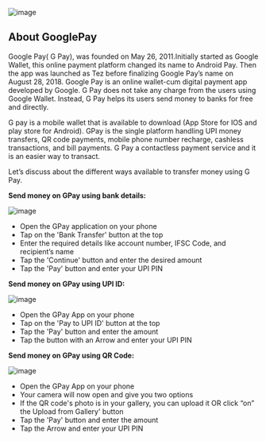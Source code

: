 ![image](https://github.com/vananu/Gpay-TD/assets/134517189/120e48ad-e67a-49a9-ade7-8f9f58ce3ede)
## About GooglePay
Google Pay( G Pay), was founded on May 26, 2011.Initially started as Google Wallet, this online payment platform changed its name to Android Pay. Then the app was launched as Tez before finalizing Google Pay’s name on August 28, 2018. Google Pay is an online wallet-cum digital payment app developed by Google.  G Pay does not take any charge from the users using Google Wallet. Instead, G Pay helps its users send money to banks for free and directly.

G pay is a mobile wallet that is available to download (App Store for IOS and play store for Android). GPay is the single platform handling UPI money transfers, QR code payments, mobile phone number recharge, cashless transactions, and bill payments. G Pay a contactless payment service and it is an easier way to transact. 

  Let’s discuss about the different ways  available  to  transfer  money  using G Pay. 
 
 
 
 **Send money on GPay using bank details:**

![image](https://github.com/vananu/Gpay-TD/assets/134517189/e81abdc3-4387-4cae-ba22-bd70eb35f155)

-	Open the GPay application on your phone
- Tap on the 'Bank Transfer' button at the top
- Enter the required details like account number, IFSC Code, and recipient’s  name
- Tap the 'Continue' button and enter the desired  amount
- Tap the 'Pay' button and enter your UPI PIN


**Send money on GPay using UPI ID:**

![image](https://github.com/vananu/Gpay-TD/assets/134517189/e6f865cd-196a-4249-bd43-01a3451f952d)


-	Open the GPay App on your phone
- Tap on the 'Pay to UPI ID' button at the top
- Tap the 'Pay' button and enter the amount
- Tap the button with an Arrow and enter your UPI PIN


**Send money on GPay using QR Code:**

![image](https://github.com/vananu/Gpay-TD/assets/134517189/f6b6c742-388f-4ef2-b3ee-36b703cf6bc4)

-	Open the GPay App on your phone
-	Your camera will now open and give you two options
-	If the QR code's photo is in your gallery, you can upload it  OR  click “on” the Upload from Gallery' button
-	Tap the 'Pay' button and enter the amount
-	Tap the Arrow and enter your UPI PIN
